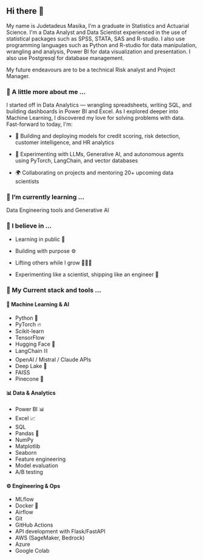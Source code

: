 ## Hi there 👋

My name is Judetadeus Masika, I'm a graduate in Statistics and Actuarial Science. I'm a Data Analyst and Data Scientist experienced in the use of statistical packages such as SPSS, STATA, SAS and R-studio. I also use programming languages such as Python and R-studio for data manipulation, wrangling and analysis, Power BI for data visualization and presentation. I also use Postgresql for database management.

My future endeavours are to be a technical Risk analyst and Project Manager.

### 🔭 A little more about me ...
  
I started off in Data Analytics — wrangling spreadsheets, writing SQL, and building dashboards in Power BI and Excel. As I explored deeper into Machine Learning, I discovered my love for solving problems with data. Fast-forward to today, I'm:

- 🧠 Building and deploying models for credit scoring, risk detection, customer intelligence, and HR analytics

- 🤖 Experimenting with LLMs, Generative AI, and autonomous agents using PyTorch, LangChain, and vector databases

- 🌍 Collaborating on projects and mentoring 20+ upcoming data scientists

### 🌱 I’m currently learning ...
  
Data Engineering tools and Generative AI

### 👯 I believe in ...
  
- Learning in public 📣

- Building with purpose ⚙️

- Lifting others while I grow 🧑🏾‍🏫

- Experimenting like a scientist, shipping like an engineer 🚀

### 💬 My Current stack and tools ...
  
#### 🧠 Machine Learning & AI

- Python 🐍
- PyTorch 🔥
- Scikit-learn
- TensorFlow
- Hugging Face 🤗
- LangChain ⛓️
- OpenAI / Mistral / Claude APIs
- Deep Lake 🏬
- FAISS
- Pinecone 🔎

#### 📊 Data & Analytics

- Power BI 📊
- Excel 📈
- SQL
- Pandas 🐼
- NumPy
- Matplotlib
- Seaborn
- Feature engineering
- Model evaluation
- A/B testing

#### ⚙️ Engineering & Ops

- MLflow
- Docker 🐳
- Airflow
- Git
- GitHub Actions
- API development with Flask/FastAPI
- AWS (SageMaker, Bedrock)
- Azure
- Google Colab
